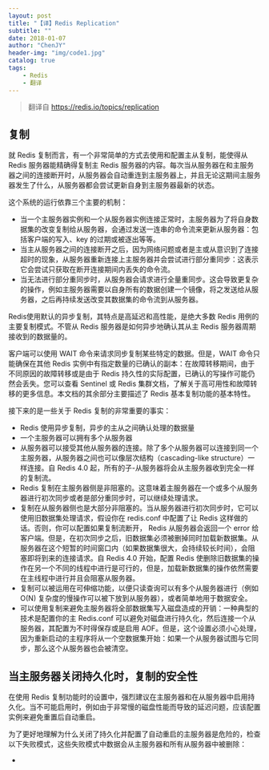```yaml
---
layout: post
title: "【译】Redis Replication"
subtitle: ""
date: 2018-01-07
author: "ChenJY"
header-img: "img/code1.jpg"
catalog: true
tags: 
    - Redis
    - 翻译
---
```


> 翻译自 https://redis.io/topics/replication

## 复制

就 Redis 复制而言，有一个非常简单的方式去使用和配置主从复制，能使得从 Redis 服务器能精确得复制主 Redis 服务器的内容。每次当从服务器在和主服务器之间的连接断开时，从服务器会自动重连到主服务器上，并且无论这期间主服务器发生了什么，从服务器都会尝试更新自身到主服务器最新的状态。

这个系统的运行依靠三个主要的机制：

* 当一个主服务器实例和一个从服务器实例连接正常时，主服务器为了将自身数据集的改变复制给从服务器，会通过发送一连串的命令流来更新从服务器：包括客户端的写入、key 的过期或被逐出等等。
* 当主从服务器之间的连接断开之后，因为网络问题或者是主或从意识到了连接超时的现象，从服务器重新连接上主服务器并会尝试进行部分重同步：这表示它会尝试只获取在断开连接期间内丢失的命令流。
* 当无法进行部分重同步时，从服务器会请求进行全量重同步。这会导致更复杂的操作，例如主服务器需要以自身所有的数据创建一个镜像，将之发送给从服务器，之后再持续发送改变其数据集的命令流到从服务器。

Redis使用默认的异步复制，其特点是高延迟和高性能，是绝大多数 Redis 用例的主要复制模式。不管从 Redis 服务器是如何异步地确认其从主 Redis 服务器周期接收到的数据量的。

客户端可以使用 WAIT 命令来请求同步复制某些特定的数据。但是，WAIT 命令只能确保在其他 Redis 实例中有指定数量的已确认的副本：在故障转移期间，由于不同原因的故障转移或是由于 Redis 持久性的实际配置，已确认的写操作可能仍然会丢失。您可以查看 Sentinel 或 Redis 集群文档，了解关于高可用性和故障转移的更多信息。本文档的其余部分主要描述了 Redis 基本复制功能的基本特性。

接下来的是一些关于 Redis 复制的非常重要的事实：
* Redis 使用异步复制，异步的主从之间确认处理的数据量
* 一个主服务器可以拥有多个从服务器
* 从服务器可以接受其他从服务器的连接。除了多个从服务器可以连接到同一个主服务器，从服务器之间也可以像层次结构（cascading-like structure）一样连接。自 Redis 4.0 起，所有的子-从服务器将会从主服务器收到完全一样的复制流。
* Redis 复制在主服务器侧是非阻塞的。这意味着主服务器在一个或多个从服务器进行初次同步或者是部分重同步时，可以继续处理请求。
* 复制在从服务器侧也是大部分非阻塞的。当从服务器进行初次同步时，它可以使用旧数据集处理请求，假设你在 redis.conf 中配置了让 Redis 这样做的话。否则，你可以配置如果复制流断开， Redis 从服务器会返回一个 error 给客户端。但是，在初次同步之后，旧数据集必须被删掉同时加载新数据集。从服务器在这个短暂的时间窗口内（如果数据集很大，会持续较长时间），会阻塞即将到来的连接请求。自 Redis 4.0 开始，配置 Redis 使删除旧数据集的操作在另一个不同的线程中进行是可行的，但是，加载新数据集的操作依然需要在主线程中进行并且会阻塞从服务器。
* 复制可以被运用在可伸缩功能，以便只读查询可以有多个从服务器进行（例如 O(N) 复杂度的慢操作可以被下放到从服务器），或者简单地用于数据安全。
* 可以使用复制来避免主服务器将全部数据集写入磁盘造成的开销：一种典型的技术是配置你的主 Redis.conf 可以避免对磁盘进行持久化，然后连接一个从服务器，其配置为不时得保存或是启用 AOF。但是，这个设置必须小心处理，因为重新启动的主程序将从一个空数据集开始：如果一个从服务器试图与它同步，那么这个从服务器也会被清空。

## 当主服务器关闭持久化时，复制的安全性

在使用 Redis 复制功能时的设置中，强烈建议在主服务器和在从服务器中启用持久化。当不可能启用时，例如由于非常慢的磁盘性能而导致的延迟问题，应该配置实例来避免重置后自动重启。

为了更好地理解为什么关闭了持久化并配置了自动重启的主服务器是危险的，检查以下失败模式，这些失败模式中数据会从主服务器和所有从服务器中被删除：

* 